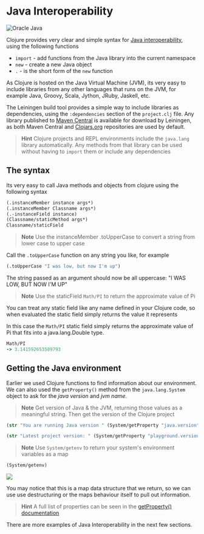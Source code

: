 # Java Interoperability

![Oracle Java](/images/java-banner.png)

  Clojure provides very clear and simple syntax for [Java interoperability](http://clojure.org/java_interop), using the following functions

  * `import` - add functions from the Java library into the current namespace
  * `new` - create a new Java object
  * `.` - is the short form of the `new` function

  As Clojure is hosted on the Java Virtual Machine (JVM), its very easy to include libraries from any other languages that runs on the JVM, for example Java, Groovy, Scala, Jython, JRuby, Jaskell, etc.

  The Leiningen build tool provides a simple way to include libraries as dependencies, using the `:dependencies` section of the `project.clj` file. Any library published to [Maven Central](http://search.maven.org/) is available for download by Leiningen, as both Maven Central and [Clojars.org](https://clojars.org) repositories are used by default.

> **Hint** Clojure projects and REPL environments include the `java.lang` library automatically.  Any methods from that library can be used without having to `import` them or include any dependencies

## The syntax

  Its very easy to call Java methods and objects from clojure using the following syntax

```clojure
(.instanceMember instance args*)
(.instanceMember Classname args*)
(.-instanceField instance)
(Classname/staticMethod args*)
Classname/staticField
```

> **Note** Use the instanceMember .toUpperCase to convert a string from lower case to upper case

<!--sec data-title="Reveal answer..." data-id="answer001" data-collapse=true ces-->

Call the `.toUpperCase` function on any string you like, for example

```clojure
(.toUpperCase "I was low, but now I'm up")
```

The string passed as an argument should now be all uppercase: "I WAS LOW, BUT NOW I'M UP"

<!--endsec-->


> **Note** Use the staticField `Math/PI` to return the approximate value of Pi

<!--sec data-title="Reveal answer..." data-id="answer002" data-collapse=true ces-->

You can treat any static field like any name defined in your Clojure code, so when evaluated the static field simply returns the value it represents

In this case the `Math/PI` static field simply returns the approximate value of Pi that fits into a java.lang.Double type.

```clojure
Math/PI
-> 3.141592653589793
```
<!--endsec-->


## Getting the Java environment

  Earlier we used Clojure functions to find information about our environment.  We can also used the `getProperty()` method from the `java.lang.System` object to ask for the _java version_ and _jvm name_.

> **Note** Get version of Java & the JVM, returning those values as a meaningful string.  Then get the version of the Clojure project

<!--sec data-title="Reveal answer..." data-id="answer003" data-collapse=true ces-->

```clojure
(str "You are running Java version " (System/getProperty "java.version") "with the JVM" (System/getProperty "java.vm.name"))

(str "Latest project version: " (System/getProperty "playground.version"))
```
<!--endsec-->


> **Note** Use `System/getenv` to return your system's environment variables as a map

<!--sec data-title="Reveal answer..." data-id="answer004" data-collapse=true ces-->
```clojure
(System/getenv)
```

![](../images/clojure-playground-getenv.png)


  You may notice that this is a map data structure that we return, so we can use use destructuring or the maps behaviour itself to pull out information.


> **Hint** A full list of properties can be seen in the [getProperty() documentation](http://docs.oracle.com/javase/8/docs/api/java/lang/System.html)

  There are more examples of Java Interoperability in the next few sections.

<!--endsec-->
